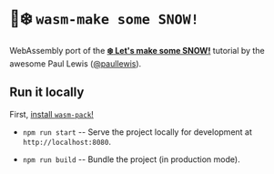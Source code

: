 # 🦀:snowflake: `wasm-make some SNOW!`

WebAssembly port of the [**:snowflake: Let's make some SNOW!**](https://www.youtube.com/watch?v=VW8qoyYzWGg "Link to Paul's make some snow tutorial") tutorial by the awesome Paul Lewis ([@paullewis](https://github.com/paullewis)).

## Run it locally

First, [install `wasm-pack`!](https://rustwasm.github.io/wasm-pack/installer/)

* `npm run start` -- Serve the project locally for development at
  `http://localhost:8080`.

* `npm run build` -- Bundle the project (in production mode).
